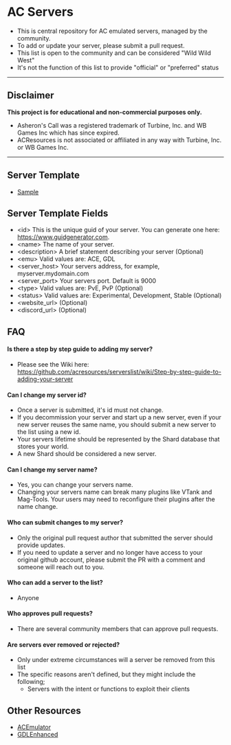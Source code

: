 # AC Servers
* This is central repository for AC emulated servers, managed by the community.  
* To add or update your server, please submit a pull request.
* This list is open to the community and can be considered "Wild Wild West"
* It's not the function of this list to provide "official" or "preferred" status

***
## Disclaimer
**This project is for educational and non-commercial purposes only.**
- Asheron's Call was a registered trademark of Turbine, Inc. and WB Games Inc which has since expired.
- ACResources is not associated or affiliated in any way with Turbine, Inc. or WB Games Inc.
***

## Server Template
* [Sample](https://raw.githubusercontent.com/acresources/serverslist/master/Template.xml)

## Server Template Fields
* <id\> This is the unique guid of your server. You can generate one here: https://www.guidgenerator.com.
* <name\> The name of your server.
* <description\> A brief statement describing your server (Optional)
* <emu\> Valid values are: ACE, GDL
* <server_host\> Your servers address, for example, myserver.mydomain.com
* <server_port\> Your servers port. Default is 9000
* <type\> Valid values are: PvE, PvP (Optional)
* <status\> Valid values are: Experimental, Development, Stable (Optional)
* <website_url\> (Optional)
* <discord_url\> (Optional)

## FAQ

#### Is there a step by step guide to adding my server?
* Please see the Wiki here: https://github.com/acresources/serverslist/wiki/Step-by-step-guide-to-adding-your-server

#### Can I change my server id?
* Once a server is submitted, it's id must not change.
* If you decommission your server and start up a new server, even if your new server reuses the same name, you should submit a new server to the list using a new id.
* Your servers lifetime should be represented by the Shard database that stores your world.
* A new Shard should be considered a new server.

#### Can I change my server name?
* Yes, you can change your servers name.
* Changing your servers name can break many plugins like VTank and Mag-Tools. Your users may need to reconfigure their plugins after the name change.

#### Who can submit changes to my server?
* Only the original pull request author that submitted the server should provide updates.
* If you need to update a server and no longer have access to your original github account, please submit the PR with a comment and someone will reach out to you.

#### Who can add a server to the list?
* Anyone

#### Who approves pull requests?
* There are several community members that can approve pull requests.

#### Are servers ever removed or rejected?
* Only under extreme circumstances will a server be removed from this list
* The specific reasons aren't defined, but they might include the following;
  * Servers with the intent or functions to exploit their clients

## Other Resources
* [ACEmulator](https://github.com/ACEmulator/ACE)
* [GDLEnhanced](https://gitlab.com/Scribble/gdlenhanced)
